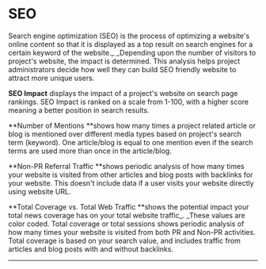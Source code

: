 # SEO

Search engine optimization (SEO) is the process of optimizing a website's online content so that it is displayed as a top result on search engines for a certain keyword of the website._ _Depending upon the number of visitors to project's website, the impact is determined. This analysis helps project administrators decide how well they can build SEO friendly website to attract more unique users.

**SEO Impact** displays the impact of a project's website on search page rankings. SEO Impact is ranked on a scale from 1-100, with a higher score meaning a better position in search results.

**Number of Mentions **shows how many times a project related article or blog is mentioned over different media types based on project's search term (keyword). One article/blog is equal to one mention even if the search terms are used more than once in the article/blog.

**Non-PR Referral Traffic **shows periodic analysis of how many times your website is visited from other articles and blog posts with backlinks for your website. This doesn't include data if a user visits your website directly using website URL.

**Total Coverage vs. Total Web Traffic **shows the potential impact your total news coverage has on your total website traffic_. _These values are color coded. Total coverage or total sessions shows periodic analysis of how many times your website is visited from both PR and Non-PR activities. Total coverage is based on your search value, and includes traffic from articles and blog posts with and without backlinks.

****
